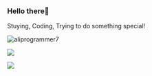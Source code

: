 
<h3>Hello there👋</h3>

Stuying, Coding, Trying to do something special!

<!--<p><img align="center" src="https://github-readme-stats.vercel.app/api?username=aliprogrammer7&show_icons=false&theme=dark&title_color=4caf50&icon_color=ffb74d&hide_title=false" /></p>-->

<p><img align="center" src="https://github-readme-streak-stats.herokuapp.com/?user=aliprogrammer7&theme=dark&fire=DD4D18&ring=DD4D18&currStreakLabel=fff" alt="aliprogrammer7" /></p>

<p><img align="center" src="https://github-readme-stats.vercel.app/api/wakatime?username=aliprogrammer7&hide=Groovy,JSON,XML&theme=dark"/></p>

<p><img align="center" src="https://github-readme-stats.vercel.app/api/top-langs/?username=aliprogrammer7&layout=compact&theme=dark&title_color=FFFFFF&langs_count=10&hide=html,css "/></p>
